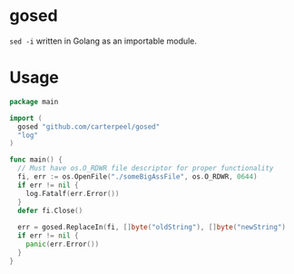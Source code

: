 # gosed
`sed -i` written in Golang as an importable module.

# Usage
```go
package main

import (
  gosed "github.com/carterpeel/gosed"
  "log"
)

func main() {
  // Must have os.O_RDWR file descriptor for proper functionality
  fi, err := os.OpenFile("./someBigAssFile", os.O_RDWR, 0644)
  if err != nil {
    log.Fatalf(err.Error())
  }
  defer fi.Close()
  
  err = gosed.ReplaceIn(fi, []byte("oldString"), []byte("newString")
  if err != nil {
    panic(err.Error())
  } 
}
```
